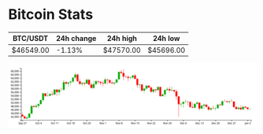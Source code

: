 # Bitcoin Stats

BTC/USDT|24h change|24h high|24h low|
|---|---|---|---|
|$46549.00|-1.13%|$47570.00|$45696.00|

<img src="./chart.svg">
